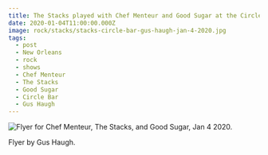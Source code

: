 ```yaml
---
title: The Stacks played with Chef Menteur and Good Sugar at the Circle Bar.
date: 2020-01-04T11:00:00.000Z
image: rock/stacks/stacks-circle-bar-gus-haugh-jan-4-2020.jpg
tags:
  - post 
  - New Orleans
  - rock
  - shows
  - Chef Menteur
  - The Stacks
  - Good Sugar
  - Circle Bar
  - Gus Haugh
---
```


![Flyer for Chef Menteur, The Stacks, and Good Sugar, Jan 4 2020.](/static/img/rock/stacks/stacks-circle-bar-gus-haugh-jan-4-2020.jpg)

Flyer by Gus Haugh.
